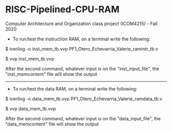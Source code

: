 # RISC-Pipelined-CPU-RAM
Computer Architecture and Organization class project (ICOM4215) - Fall 2020

* To run/test the instruction RAM, on a terminal write the following:

$ iverilog -o inst_mem_tb.vvp PF1_Otero_Echevarria_Valerie_ramintr_tb.v

$ vvp inst_mem_tb.vvp

After the second command, whatever input is on the "inst_input_file", the "inst_memcontent" file will show the output


--------------------------------------------------------------------------------------------------------------------------------------


* To run/test the data RAM, on a terminal write the following:

$ iverilog -o data_mem_tb.vvp PF1_Otero_Echevarria_Valerie_ramdata_tb.v

$ vvp data_mem_tb.vvp

After the second command, whatever input is on the "data_input_file", the "data_memcontent" file will show the output
